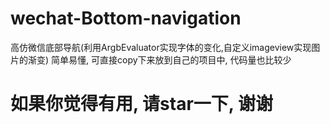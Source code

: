 # wechat-Bottom-navigation
高仿微信底部导航(利用ArgbEvaluator实现字体的变化,自定义imageview实现图片的渐变) 简单易懂, 可直接copy下来放到自己的项目中, 代码量也比较少
# 如果你觉得有用, 请star一下, 谢谢

